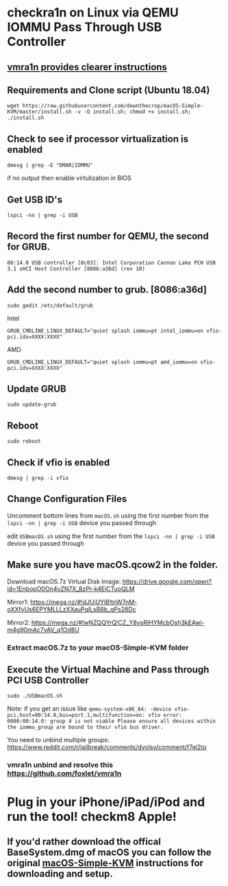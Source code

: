 # checkra1n on Linux via QEMU IOMMU Pass Through USB Controller

## [vmra1n provides clearer instructions](https://www.reddit.com/r/jailbreak/comments/dxdmua/tutorial_detailed_guide_on_how_to_run_checkra1n/)

## Requirements and Clone script (Ubuntu 18.04)

`wget https://raw.githubusercontent.com/downthecrop/macOS-Simple-KVM/master/install.sh -v -O install.sh; chmod +x install.sh; ./install.sh`

## Check to see if processor virtualization is enabled

`dmesg | grep -E "DMAR|IOMMU"`

if no output then enable virtulization in BIOS

## Get USB ID's

`lspci -nn | grep -i USB`

## Record the first number for QEMU, the second for GRUB.

`00:14.0 USB controller [0c03]: Intel Corporation Cannon Lake PCH USB 3.1 xHCI Host Controller [8086:a36d] (rev 10)`

## Add the second number to grub. [8086:a36d]

`sudo gedit /etc/default/grub`

Intel

`GRUB_CMDLINE_LINUX_DEFAULT="quiet splash iommu=pt intel_iommu=on vfio-pci.ids=XXXX:XXXX"`

AMD

`GRUB_CMDLINE_LINUX_DEFAULT="quiet splash iommu=pt amd_iommu=on vfio-pci.ids=XXXX:XXXX"`

## Update GRUB

`sudo update-grub`

## Reboot

`sudo reboot`

## Check if vfio is enabled

`dmesg | grep -i vfio`

## Change Configuration Files

Uncomment bottom lines from `macOS.sh` using the first number from the `lspci -nn | grep -i USB` device you passed through

edit `USBmacOS.sh` using the first number from the `lspci -nn | grep -i USB` device you passed through

## Make sure you have macOS.qcow2 in the folder.

Download macOS.7z Virtual Disk Image: https://drive.google.com/open?id=1EnbopO0On4vZN7X_8zPr-k4EjCTuoQLM

Mirror1: https://mega.nz/#!dJUiUYiB!tnW7nM-oXXfyUs6EPYMLLLzXXauPqlLsB8b_gPs28Dc

Mirror2: https://mega.nz/#!wNZQQYrQ!CZ_Y8ysRIHYMcbOsh3kEAwi-m4g90mAc7vAV_q1Od8U

### Extract macOS.7z to your macOS-Simple-KVM folder

## Execute the Virtual Machine and Pass through PCI USB Controller

`sudo ./USBmacOS.sh`

Note: if you get an issue like `qemu-system-x86_64: -device vfio-pci,host=00:14.0,bus=port.1,multifunction=on: vfio error: 0000:00:14.0: group 4 is not viable
Please ensure all devices within the iommu_group are bound to their vfio bus driver.`

You need to unbind multiple groups: https://www.reddit.com/r/jailbreak/comments/dvolsy/comment/f7ei2tp
### vmra1n unbind and resolve this https://github.com/foxlet/vmra1n


# Plug in your iPhone/iPad/iPod and run the tool! checkm8 Apple!

## If you'd rather download the offical BaseSystem.dmg of macOS you can follow the original [macOS-Simple-KVM](https://github.com/foxlet/macOS-Simple-KVM/blob/master/README.md) instructions for downloading and setup.
